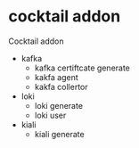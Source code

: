 # cocktail addon
Cocktail addon 
 - kafka
    - kafka certiftcate generate
    - kakfa agent
    - kakfa collertor
 - loki
    - loki generate
    - loki user
 - kiali
    - kiali generate
